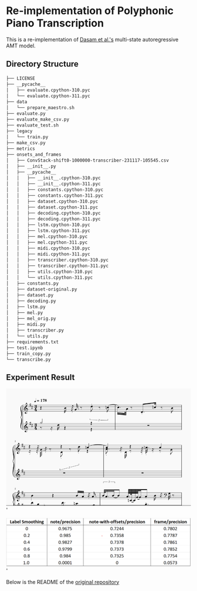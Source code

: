 # Re-implementation of Polyphonic Piano Transcription

This is a re-implementation of [Dasam et al.'s](https://arxiv.org/abs/2010.01104) multi-state autoregressive AMT model.

## Directory Structure
```
├── LICENSE
├── __pycache__
│   ├── evaluate.cpython-310.pyc
│   └── evaluate.cpython-311.pyc
├── data
│   └── prepare_maestro.sh
├── evaluate.py
├── evaluate_make_csv.py
├── evaluate_test.sh
├── legacy
│   └── train.py
├── make_csv.py
├── metrics
├── onsets_and_frames
│   ├── ConvStack-shift0-1000000-transcriber-231117-105545.csv
│   ├── __init__.py
│   ├── __pycache__
│   │   ├── __init__.cpython-310.pyc
│   │   ├── __init__.cpython-311.pyc
│   │   ├── constants.cpython-310.pyc
│   │   ├── constants.cpython-311.pyc
│   │   ├── dataset.cpython-310.pyc
│   │   ├── dataset.cpython-311.pyc
│   │   ├── decoding.cpython-310.pyc
│   │   ├── decoding.cpython-311.pyc
│   │   ├── lstm.cpython-310.pyc
│   │   ├── lstm.cpython-311.pyc
│   │   ├── mel.cpython-310.pyc
│   │   ├── mel.cpython-311.pyc
│   │   ├── midi.cpython-310.pyc
│   │   ├── midi.cpython-311.pyc
│   │   ├── transcriber.cpython-310.pyc
│   │   ├── transcriber.cpython-311.pyc
│   │   ├── utils.cpython-310.pyc
│   │   └── utils.cpython-311.pyc
│   ├── constants.py
│   ├── dataset-original.py
│   ├── dataset.py
│   ├── decoding.py
│   ├── lstm.py
│   ├── mel.py
│   ├── mel_orig.py
│   ├── midi.py
│   ├── transcriber.py
│   └── utils.py
├── requirements.txt
├── test.ipynb
├── train_copy.py
└── transcribe.py
```

## Experiment Result

<img src="./proof-midi.png" alt="Result" width="1024"/>'

<img src="./result2.png" alt="Result" width="1024"/>'

Below is the README of the [original repository](https://github.com/jdasam/low-latency-amt/blob/master/README.md)
